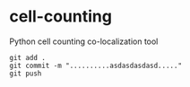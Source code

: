 # cell-counting
Python cell counting co-localization tool


```
git add .
git commit -m "..........asdasdasdasd....."
git push
```
